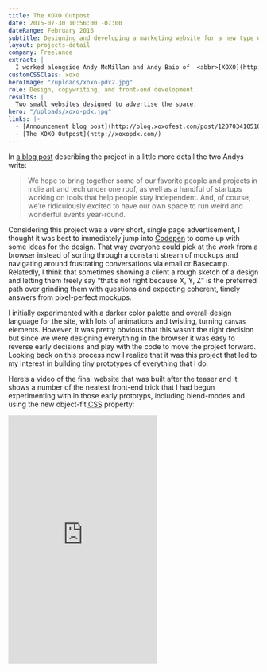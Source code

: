 ```yaml
---
title: The XOXO Outpost
date: 2015-07-30 10:56:00 -07:00
dateRange: February 2016
subtitle: Designing and developing a marketing website for a new type of co-working space in Portland.
layout: projects-detail
company: Freelance
extract: |
  I worked alongside Andy McMillan and Andy Baio of  <abbr>[XOXO](http://twitter.com/xoxo)</abbr> fame to help build [a teaser](http://xoxopdx.com) for their upcoming workspace in Portland called the Outpost. The website was designed to advertise the space and get people interested in contributing to the community, joining the newsletter, and moving their freelance work into the lovely new space.
customCSSClass: xoxo
heroImage: "/uploads/xoxo-pdx2.jpg"
role: Design, copywriting, and front-end development.
results: |
  Two small websites designed to advertise the space.
hero: "/uploads/xoxo-pdx.jpg"
links: |-
  - [Announcement blog post](http://blog.xoxofest.com/post/120703410510/a-new-experiment)
  - [The XOXO Outpost](http://xoxopdx.com/)
---
```


In [a blog post](http://blog.xoxofest.com/post/120703410510/a-new-experiment) describing the project in a little more detail the two Andys write:

> We hope to bring together some of our favorite people and projects in indie art and tech under one roof, as well as a handful of startups working on tools that help people stay independent. And, of course, we’re ridiculously excited to have our own space to run weird and wonderful events year-round.

Considering this project was a very short, single page advertisement, I thought it was best to immediately jump into [Codepen](http://codepen.io) to come up with some ideas for the design. That way everyone could pick at the work from a browser instead of sorting through a constant stream of mockups and navigating around frustrating conversations via email or Basecamp. Relatedly, I think that sometimes showing a client a rough sketch of a design and letting them freely say “that’s not right because X, Y, Z” is the preferred path over grinding them with questions and expecting coherent, timely answers from pixel-perfect mockups.

I initially experimented with a darker color palette and overall design language for the site, with lots of animations and twisting, turning `canvas` elements. However, it was pretty obvious that this wasn’t the right decision but since we were designing everything in the browser it was easy to reverse early decisions and play with the code to move the project forward. Looking back on this process now I realize that it was this project that led to my interest in building tiny prototypes of everything that I do.

Here’s a video of the final website that was built after the teaser and it shows a number of the neatest front-end trick that I had begun experimenting with in those early prototyps, including blend-modes and using the new object-fit <abbr title='cascading style sheets'>CSS</abbr> property:

<div class='m-wrapper'>
  <iframe height="500" class="" src="https://www.youtube.com/embed/x7RaIm7PP1k" frameborder="0" allowfullscreen></iframe>
</div>
